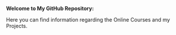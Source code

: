 **Welcome to My GitHub Repository:**

Here you can find information regarding the Online Courses and my Projects.
